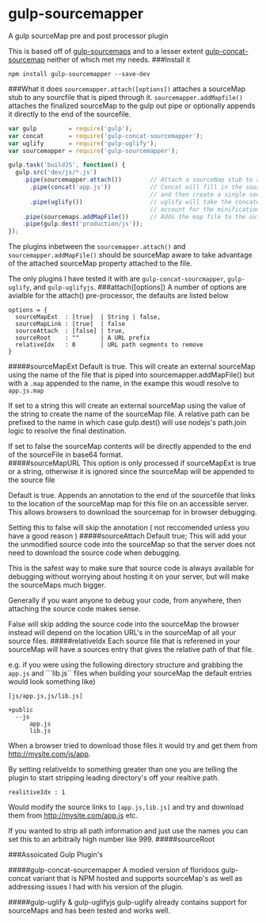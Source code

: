 gulp-sourcemapper
=================
A gulp sourceMap pre and post processor plugin

This is based off of [gulp-sourcemaps] and to a lesser extent [gulp-concat-sourcemap] neither of which met my needs. 
###Install it 
```
npm install gulp-sourcemapper --save-dev
```
###What it does
```sourcemapper.attach([options])``` attaches a sourceMap stub to any sourcfile that is piped through it.
```sourcemapper.addMapfile()``` attaches the finalized sourceMap to the gulp out pipe or optionally appends it directly to the end of the sourcefile. 
```javascript
var gulp         = require('gulp');
var concat       = require('gulp-concat-sourcemapper');
var uglify       = require('gulp-uglify');
var sourcemapper = require('gulp-sourcemapper');

gulp.task('buildJS', function() {
  gulp.src('dev/js/*.js')
    .pipe(sourcemapper.attach())        // Attach a sourceNap stub to all source files piped through 
      .pipe(concat('app.js'))           // Concat will fill in the sourceMap contents for each source file 
                                        // and then create a single sourceMap before it pipes the results out
      .pipe(uglify())                   // uglify will take the concatenated file and update the sourceMap to 
                                        // account for the minification process 
    .pipe(sourcemaps.addMapFile())      // Adds the map file to the output or appends it to the sourcefile  
    .pipe(gulp.dest('production/js'));
});
```
The plugins inbetween the ```sourcemapper.attach()``` and ```sourcemapper.addMapFile()``` should be sourceMap aware to take advantage of the attached sourceMap property attached to the file. 

The only plugins I have tested it with are ```gulp-concat-sourcmapper```, ```gulp-uglify```, and ```gulp-uglifyjs```. 
###attach([options]) 
A number of options are avialble for the attach() pre-processor, the defaults are listed below
```
options = {
  sourceMapExt  : [true]  | String | false,
  sourceMapLink : [true]  | false
  sourceAttach  : [false] | true,
  sourceRoot    : ""      | A URL prefix
  relativeIdx   : 0       | URL path segments to remove 
}
```
#####sourceMapExt
Default is true. This will create an external sourceMap using the name of the file that is piped into sourcemapper.addMapFile() but with a ```.map``` appended to the name, in the exampe this woudl resolve to ```app.js.map``` 

If set to a string this will create an external sourceMap using the value of the string to create the name of the sourceMap file. A relative path can be prefixed to the name in which case gulp.dest() will use nodejs's path.join logic to resolve the final destination. 

If set to false the sourceMap contents will be directly appended to the end of the sourceFile in base64 format.  
#####sourceMapURL
This option is only processed if sourceMapExt is true or a string, otherwise it is ignored since the sourceMap will be appended to the source file 

Default is true. Appends an annotation to the end of the sourcefile that links to the location of the sourceMap map for this file on an accessible server.  This allows browsers to download the sourcemap for in browser debugging.  

Setting this to false will skip the annotation ( not reccomended unless you have a good reason ) 
#####sourceAttach 
Default true; This will add your the unmodified source code into the sourceMap so that the server does not need to download the source code when debugging.  

This is the safest way to make sure that source code is always available for debugging without worrying about hosting it on your server, but will make the sourceMaps much bigger.

Generally if you want anyone to debug your code, from anywhere, then attaching the source code makes sense.

False will skip adding the source code into the sourceMap the browser instead will depend on the location URL's in the sourceMap of all your source files.
#####relativeIdx
Each source file that is referened in your sourceMap will have a sources entry that gives the relative path of that file. 

e.g. if you were using the following directory structure and grabbing the ```app.js``` and ```lib.js`` files when building your sourceMap the default entries would look something like) 

```[js/app.js,js/lib.js] ```

```
+public
  --js
      app.js
      lib.js
```
When a browser tried to download those files it would try and get them from http://mysite.com/js/app.  

By setting relativeIdx to something greater than one you are telling the plugin to start stripping leading directory's off your realtive path.

```realitiveIdx : 1 ```

Would modify the source links to ```[app.js,lib.js]``` and try and download them from http://mysite.com/app.js etc. 

If you wanted to strip all path information and just use the names you can set this to an arbitraily high number like 999. #####sourceRoot


###Assoicated Gulp Plugin's

#####gulp-concat-sourcemapper 
A modied version of floridoos gulp-concat variant that is NPM hosted and supports sourceMap's as well as addressing issues I had with his version of the plugin.

#####gulp-uglify & gulp-uglifyjs
gulp-uglify already contains support for sourceMaps and has been tested and works well. 

[gulp-sourcemaps]:https://github.com/floridoo/gulp-sourcemaps
[gulp-concat-sourcemap]:https://www.npmjs.org/package/gulp-concat-sourcemap
